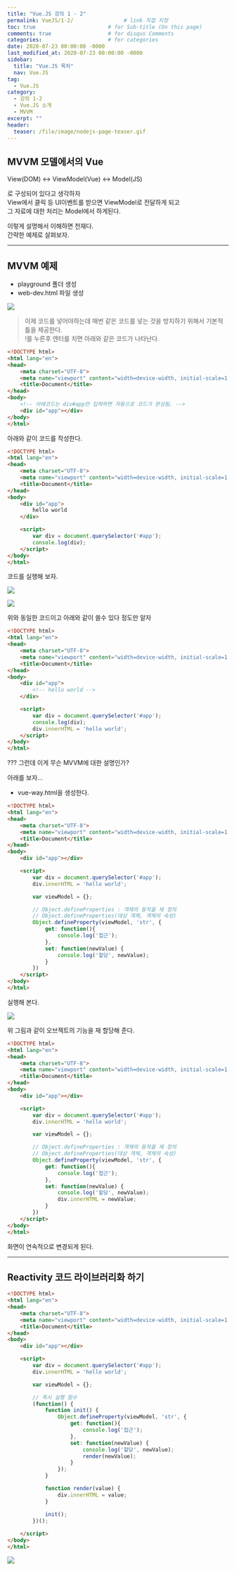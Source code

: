 ```yaml
---
title: "Vue.JS 강의 1 - 2"
permalink: VueJS/1-2/                # link 직접 지정
toc: true                       # for Sub-title (On this page)
comments: true                  # for disqus Comments
categories:                     # for categories
date: 2020-07-23 00:00:00 -0000
last_modified_at: 2020-07-23 00:00:00 -0000
sidebar:
  title: "Vue.JS 목차"
  nav: Vue.JS
tag:
  - Vue.JS
category:
  - 강의 1-2
  - Vue.JS 소개
  - MVVM
excerpt: ""
header:
  teaser: /file/image/nodejs-page-teaser.gif
---
```


## MVVM 모델에서의 Vue

View(DOM) <-> ViewModel(Vue) <-> Model(JS)

로 구성되어 있다고 생각하자<br>
View에서 클릭 등 UI이벤트를 받으면 ViewModel로 전달하게 되고<br>
그 자료에 대한 처리는 Model에서 하게된다.

이렇게 설명해서 이해하면 천재다.<br>
간략한 예제로 살펴보자.

---

## MVVM 예제

* playground 폴더 생성
* web-dev.html 파일 생성

![](/file/image/VueJS-1-2-1.png)

> 이제 코드를 넣어야하는데 매번 같은 코드를 넣는 것을 방지하기 위해서 기본적틀을 제공한다.<br>
> !를 누른후 엔터를 치면 아래와 같은 코드가 나타난다.

```html
<!DOCTYPE html>
<html lang="en">
<head>
    <meta charset="UTF-8">
    <meta name="viewport" content="width=device-width, initial-scale=1.0">
    <title>Document</title>
</head>
<body>
    <!-- 아래코드는 div#app만 입력하면 자동으로 코드가 완성됨. -->
    <div id="app"></div>
</body>
</html>
```

아래와 같이 코드를 작성한다.

```html
<!DOCTYPE html>
<html lang="en">
<head>
    <meta charset="UTF-8">
    <meta name="viewport" content="width=device-width, initial-scale=1.0">
    <title>Document</title>
</head>
<body>
    <div id="app">
        hello world
    </div>

    <script>
        var div = document.querySelector('#app');
        console.log(div);
    </script>
</body>
</html>
```

코드를 실행해 보자.

![](/file/image/VueJS-1-2-2.png)

![](/file/image/VueJS-1-2-3.png)

위와 동일한 코드이고 아래와 같이 쓸수 있다 정도만 알자

```html
<!DOCTYPE html>
<html lang="en">
<head>
    <meta charset="UTF-8">
    <meta name="viewport" content="width=device-width, initial-scale=1.0">
    <title>Document</title>
</head>
<body>
    <div id="app">
        <!-- hello world -->
    </div>

    <script>
        var div = document.querySelector('#app');
        console.log(div);
        div.innerHTML = 'hello world';
    </script>
</body>
</html>
```

??? 그런데 이게 무슨 MVVM에 대한 설명인가?

아래를 보자...

* vue-way.html을 생성한다.

```html
<!DOCTYPE html>
<html lang="en">
<head>
    <meta charset="UTF-8">
    <meta name="viewport" content="width=device-width, initial-scale=1.0">
    <title>Document</title>
</head>
<body>
    <div id="app"></div>

    <script>
        var div = document.querySelector('#app');
        div.innerHTML = 'hello world';

        var viewModel = {};

        // Object.defineProperties : 객채의 동작을 재 정의
        // Object.defineProperties(대상 객체, 객체의 속성)
        Object.defineProperty(viewModel, 'str', {
            get: function(){
                console.log('접근');
            },
            set: function(newValue) {
                console.log('할당', newValue);
            }
        })
    </script>
</body>
</html>
```

실행해 본다.

![](/file/image/VueJS-1-2-4.png)

위 그림과 같이 오브젝트의 기능을 재 할당해 준다.

```html
<!DOCTYPE html>
<html lang="en">
<head>
    <meta charset="UTF-8">
    <meta name="viewport" content="width=device-width, initial-scale=1.0">
    <title>Document</title>
</head>
<body>
    <div id="app"></div>

    <script>
        var div = document.querySelector('#app');
        div.innerHTML = 'hello world';

        var viewModel = {};

        // Object.defineProperties : 객채의 동작을 재 정의
        // Object.defineProperties(대상 객체, 객체의 속성)
        Object.defineProperty(viewModel, 'str', {
            get: function(){
                console.log('접근');
            },
            set: function(newValue) {
                console.log('할당', newValue);
                div.innerHTML = newValue;
            }
        })
    </script>
</body>
</html>
```

화면이 연속적으로 변경되게 된다.

---

## Reactivity 코드 라이브러리화 하기

```html
<!DOCTYPE html>
<html lang="en">
<head>
    <meta charset="UTF-8">
    <meta name="viewport" content="width=device-width, initial-scale=1.0">
    <title>Document</title>
</head>
<body>
    <div id="app"></div>

    <script>
        var div = document.querySelector('#app');
        div.innerHTML = 'hello world';

        var viewModel = {};

        // 즉시 실행 함수
        (function() {
            function init() {
                Object.defineProperty(viewModel, 'str', {
                    get: function(){
                        console.log('접근');
                    },
                    set: function(newValue) {
                        console.log('할당', newValue);
                        render(newValue);
                    }
                });
            }

            function render(value) {
                div.innerHTML = value;
            }

            init();
        })();
        
    </script>
</body>
</html>
```

![](/file/image/VueJS-1-2-5.png)

